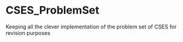# CSES_ProblemSet
Keeping all the clever implementation of the problem set of CSES for revision purposes
